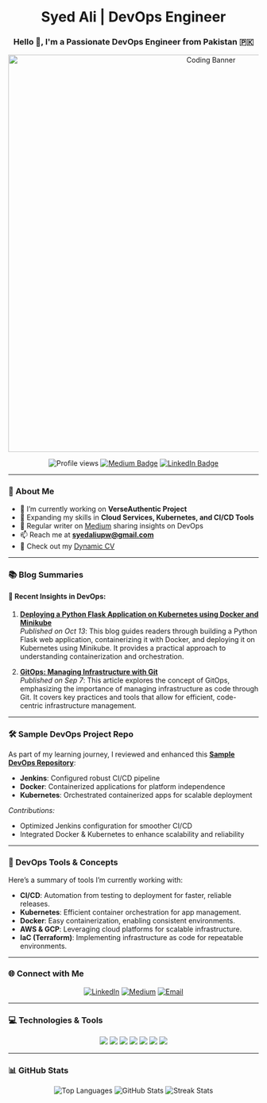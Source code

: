 <h1 align="center">Syed Ali | DevOps Engineer</h1>
<h3 align="center">Hello 👋, I'm a Passionate DevOps Engineer from Pakistan 🇵🇰</h3>

<p align="center">
  <img alt="Coding Banner" width="800" src="https://user-images.githubusercontent.com/65373279/148280039-301b677b-74e7-49f8-af75-15e7c9253d74.png">
</p>

<p align="center">
  <img src="https://komarev.com/ghpvc/?username=syedali010&label=Profile%20views&color=brightgreen&style=plastic" alt="Profile views" />
  <a href="https://medium.com/@i200745" target="_blank"><img src="https://img.shields.io/badge/Medium-12100E?style=plastic&logo=medium&logoColor=white" alt="Medium Badge"/></a>
  <a href="https://linkedin.com/in/syedali" target="_blank"><img src="https://img.shields.io/badge/LinkedIn-blue?style=plastic&logo=linkedin&logoColor=white" alt="LinkedIn Badge"/></a>
</p>

---

### 🌟 About Me
- 🔭 I’m currently working on **VerseAuthentic Project**
- 🌱 Expanding my skills in **Cloud Services, Kubernetes, and CI/CD Tools**
- 📝 Regular writer on [Medium](https://medium.com/@i200745) sharing insights on DevOps
- 📫 Reach me at **syedaliupw@gmail.com**
- 📄 Check out my [Dynamic CV](#)

---

### 📚 Blog Summaries
#### 📝 Recent Insights in DevOps:
1. **[Deploying a Python Flask Application on Kubernetes using Docker and Minikube](https://medium.com/@i200745/deploying-a-python-flask-application-on-kubernetes-using-docker-and-minikube)**  
   _Published on Oct 13_: This blog guides readers through building a Python Flask web application, containerizing it with Docker, and deploying it on Kubernetes using Minikube. It provides a practical approach to understanding containerization and orchestration.

2. **[GitOps: Managing Infrastructure with Git](https://medium.com/@i200745/gitops-managing-infrastructure-with-git)**  
   _Published on Sep 7_: This article explores the concept of GitOps, emphasizing the importance of managing infrastructure as code through Git. It covers key practices and tools that allow for efficient, code-centric infrastructure management.


---

### 🛠️ Sample DevOps Project Repo
As part of my learning journey, I reviewed and enhanced this **[Sample DevOps Repository](#)**:

- **Jenkins**: Configured robust CI/CD pipeline
- **Docker**: Containerized applications for platform independence
- **Kubernetes**: Orchestrated containerized apps for scalable deployment

*Contributions:*
- Optimized Jenkins configuration for smoother CI/CD
- Integrated Docker & Kubernetes to enhance scalability and reliability

---

### 📖 DevOps Tools & Concepts
Here’s a summary of tools I’m currently working with:
- **CI/CD**: Automation from testing to deployment for faster, reliable releases.
- **Kubernetes**: Efficient container orchestration for app management.
- **Docker**: Easy containerization, enabling consistent environments.
- **AWS & GCP**: Leveraging cloud platforms for scalable infrastructure.
- **IaC (Terraform)**: Implementing infrastructure as code for repeatable environments.

---

### 🌐 Connect with Me
<p align="center">
<a href="https://linkedin.com/in/syedali" target="blank"><img align="center" src="https://img.shields.io/badge/LinkedIn-0077B5?style=for-the-badge&logo=linkedin&logoColor=white" alt="LinkedIn"/></a>
<a href="https://medium.com/@i200745" target="blank"><img align="center" src="https://img.shields.io/badge/Medium-12100E?style=for-the-badge&logo=medium&logoColor=white" alt="Medium"/></a>
<a href="mailto:syedaliupw@gmail.com" target="blank"><img align="center" src="https://img.shields.io/badge/Email-D14836?style=for-the-badge&logo=gmail&logoColor=white" alt="Email"/></a>
</p>

---

### 💻 Technologies & Tools
<p align="center">
  <!-- Use Shields.io badges for each technology -->
  <img src="https://img.shields.io/badge/-Docker-2496ED?style=flat&logo=docker&logoColor=white" />
  <img src="https://img.shields.io/badge/-Kubernetes-326CE5?style=flat&logo=kubernetes&logoColor=white" />
  <img src="https://img.shields.io/badge/-AWS-232F3E?style=flat&logo=amazon-aws&logoColor=white" />
  <img src="https://img.shields.io/badge/-Git-F05032?style=flat&logo=git&logoColor=white" />
  <img src="https://img.shields.io/badge/-Jenkins-D24939?style=flat&logo=jenkins&logoColor=white" />
  <img src="https://img.shields.io/badge/-Terraform-7B42BC?style=flat&logo=terraform&logoColor=white" />
  <img src="https://img.shields.io/badge/-Python-3776AB?style=flat&logo=python&logoColor=white" />
  <!-- Add more badges as needed -->
</p>

---

### 📊 GitHub Stats
<p align="center">
  <img src="https://github-readme-stats.vercel.app/api/top-langs?username=syedali010&show_icons=true&locale=en&layout=compact&theme=radical" alt="Top Languages" />
  <img src="https://github-readme-stats.vercel.app/api?username=syedali010&show_icons=true&locale=en&theme=radical" alt="GitHub Stats" />
  <img src="https://github-readme-streak-stats.herokuapp.com/?user=syedali010&theme=radical" alt="Streak Stats" />
</p>
